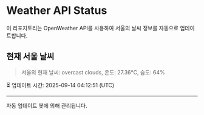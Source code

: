 
# Weather API Status

이 리포지토리는 OpenWeather API를 사용하여 서울의 날씨 정보를 자동으로 업데이트합니다.

## 현재 서울 날씨
> 서울의 현재 날씨: overcast clouds, 온도: 27.36°C, 습도: 64%

⏳ 업데이트 시간: 2025-09-14 04:12:51 (UTC)

---
자동 업데이트 봇에 의해 관리됩니다.
